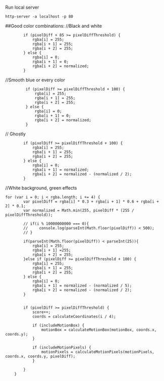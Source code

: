 Run local server

    http-server -a localhost -p 80
    
    
    
##Good color combinations:
//Black and white 

            if (pixelDiff + 85 >= pixelDiffThreshold) {
                rgba[i] = 255;
                rgba[i + 1] = 255;
                rgba[i + 2] = 255;
            } else {
                rgba[i] = 0;
                rgba[i + 1] = 0;
                rgba[i + 2] = normalized;
            }
 
 //Smooth blue or every color
 
             if (pixelDiff >= pixelDiffThreshold + 100) {
                 rgba[i] = 255;
                 rgba[i + 1] = 255;
                 rgba[i + 2] = 255;
             } else {
                 rgba[i] = 0;
                 rgba[i + 1] = 0;
                 rgba[i + 2] = normalized;
             }
             
// Ghostly

            if (pixelDiff >= pixelDiffThreshold + 100) {
                rgba[i] = 255;
                rgba[i + 1] = 255;
                rgba[i + 2] = 255;
            } else {
                rgba[i] = 0;
                rgba[i + 1] = normalized;
                rgba[i + 2] = normalized - (normalized / 2);
            }
            
//White background, green effects

    for (var i = 0; i < rgba.length; i += 4) {
            var pixelDiff = rgba[i] * 0.3 + rgba[i + 1] * 0.6 + rgba[i + 2] * 0.1;
            var normalized = Math.min(255, pixelDiff * (255 / pixelDiffThreshold));

            // if(i % 10000000000 === 0){
            //     console.log(parseInt(Math.floor(pixelDiff)) < 500);
            // }

            if(parseInt(Math.floor(pixelDiff)) < parseInt(25)){
                rgba[i] = 255;
                rgba[i + 1] =255;
                rgba[i + 2] = 255;
            }else if (pixelDiff >= pixelDiffThreshold + 100) {
                rgba[i] = 255;
                rgba[i + 1] = 255;
                rgba[i + 2] = 255;
            } else {
                rgba[i] = 0;
                rgba[i + 1] = normalized - (normalized / 5);
                rgba[i + 2] = normalized - (normalized / 2);
            }


            if (pixelDiff >= pixelDiffThreshold) {
                score++;
                coords = calculateCoordinates(i / 4);

                if (includeMotionBox) {
                    motionBox = calculateMotionBox(motionBox, coords.x, coords.y);
                }

                if (includeMotionPixels) {
                    motionPixels = calculateMotionPixels(motionPixels, coords.x, coords.y, pixelDiff);
                }

            }
        }